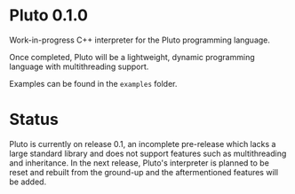 # Pluto 0.1.0
Work-in-progress C++ interpreter for the Pluto programming language.

Once completed, Pluto will be a lightweight, dynamic programming language with multithreading support.

Examples can be found in the `examples` folder.

# Status

Pluto is currently on release 0.1, an incomplete pre-release which lacks a large standard library and does not support features such as multithreading and inheritance. In the next release, Pluto's interpreter is planned to be reset and rebuilt from the ground-up and the aftermentioned features will be added.